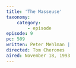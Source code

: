 ```yaml
---
title: 'The Masseuse'
taxonomy:
    category:
        - episode
episode: 9
pc: 509         
written: Peter Mehlman |
directed: Tom Cherones
aired: November 18, 1993
---
```

